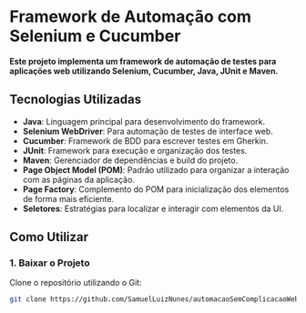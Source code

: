 # Framework de Automação com Selenium e Cucumber

**Este projeto implementa um framework de automação de testes para aplicações web utilizando Selenium, Cucumber, Java, JUnit e Maven.**

## Tecnologias Utilizadas

- **Java**: Linguagem principal para desenvolvimento do framework.
- **Selenium WebDriver**: Para automação de testes de interface web.
- **Cucumber**: Framework de BDD para escrever testes em Gherkin.
- **JUnit**: Framework para execução e organização dos testes.
- **Maven**: Gerenciador de dependências e build do projeto.
- **Page Object Model (POM)**: Padrão utilizado para organizar a interação com as páginas da aplicação.
- **Page Factory**: Complemento do POM para inicialização dos elementos de forma mais eficiente.
- **Seletores**: Estratégias para localizar e interagir com elementos da UI.

## Como Utilizar

### 1. Baixar o Projeto

Clone o repositório utilizando o Git:

```bash
git clone https://github.com/SamuelLuizNunes/automacaoSemComplicacaoWeb.git
